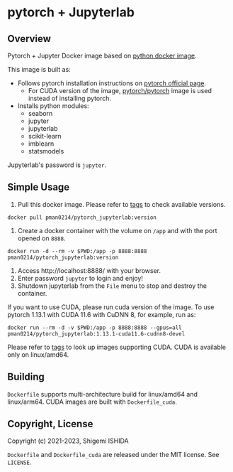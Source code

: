 # pytorch + Jupyterlab

## Overview

Pytorch + Jupyter Docker image based on [python docker image](https://hub.docker.com/_/python).

This image is built as:
* Follows pytorch installation instructions on [pytorch official page](https://pytorch.org).
  * For CUDA version of the image, [pytorch/pytorch](https://hub.docker.com/r/pytorch/pytorch) image is used instead of installing pytorch.
* Installs python modules:
  * seaborn
  * jupyter
  * jupyterlab
  * scikit-learn
  * imblearn
  * statsmodels

Jupyterlab's password is `jupyter`.

## Simple Usage

1. Pull this docker image. Please refer to [tags](https://hub.docker.com/r/pman0214/pytorch_jupyterlab/tags) to check available versions.
```
docker pull pman0214/pytorch_jupyterlab:version
```
1. Create a docker container with the volume on `/app` and with the port opened on `8888`.
```
docker run -d --rm -v $PWD:/app -p 8888:8888 pman0214/pytorch_jupyterlab:version
```
1. Access http://localhost:8888/ with your browser.
1. Enter password `jupyter` to login and enjoy!
1. Shutdown jupyterlab from the `File` menu to stop and destroy the container.


If you want to use CUDA, please run cuda version of the image. To use pytorch 1.13.1 with CUDA 11.6 with CuDNN 8, for example, run as:
```
docker run --rm -d -v $PWD:/app -p 8888:8888 --gpus=all pman0214/pytorch_jupyterlab:1.13.1-cuda11.6-cudnn8-devel
```

Please refer to [tags](https://hub.docker.com/r/pman0214/pytorch_jupyterlab/tags) to look up images supporting CUDA. CUDA is available only on linux/amd64.

## Building

`Dockerfile` supports multi-architecture build for linux/amd64 and linux/arm64.
CUDA images are built with `Dockerfile_cuda`.

## Copyright, License

Copyright (c) 2021-2023, Shigemi ISHIDA

`Dockerfile` and `Dockerfile_cuda` are released under the MIT license.
See `LICENSE`.
